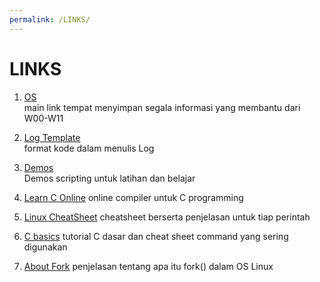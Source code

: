 ```yaml
---
permalink: /LINKS/
---
```


# LINKS

1. [OS](https://cbkadal.github.io/os888/)<br>
main link tempat menyimpan segala informasi yang membantu dari W00-W11

2. [Log Template](https://osp4diss.vlsm.org/ETC/logCodes.txt)<br>
format kode dalam menulis Log

3. [Demos](https://github.com/UI-FASILKOM-OS/SistemOperasi/tree/master/Demos/)<br>
Demos scripting untuk latihan dan belajar

4. [Learn C Online](https://www.onlinegdb.com/online_c_compiler)
online compiler untuk C programming

5. [Linux CheatSheet](https://www.linuxtrainingacademy.com/linux-commands-cheat-sheet/)
cheatsheet berserta penjelasan untuk tiap perintah

6. [C basics](https://www.tutorialspoint.com/cprogramming/c_basic_syntax.htm)
tutorial C dasar dan cheat sheet command yang sering digunakan

7. [About Fork](https://www.section.io/engineering-education/fork-in-c-programming-language/)
penjelasan tentang apa itu fork() dalam OS Linux

